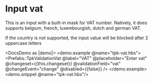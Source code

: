 # Input vat

This is an input with a built-in mask for VAT number.
Natively, it does supports belgium, french, luxembourgish, dutch and german VAT.

If the country is not supported, the input value will be blocked after 2 uppercase letters

<DocsDemo as |demo|>
  <demo.example @name="tpk-vat.hbs">
      <Prefabs::TpkValidationVat 
        @label="VAT"
        @placeholder="Enter vat"
        @changeset={{this.changeset}} 
        @validationField="vat"
        @changeEvent="change"
        @disabled={{false}}
      />
  </demo.example>
  <demo.snippet @name="tpk-vat.hbs"/>
</DocsDemo>

